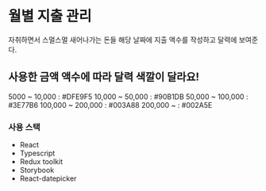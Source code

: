 # 월별 지출 관리

자취하면서 스멀스멀 새어나가는 돈들
해당 날짜에 지출 액수를 작성하고 달력에 보여준다.

## 사용한 금액 액수에 따라 달력 색깔이 달라요!

5000 ~ 10,000 : #DFE9F5
10,000 ~ 50,000 : #90B1DB
50,000 ~ 100,000 : #3E77B6
100,000 ~ 200,000 : #003A88
200,000 ~ : #002A5E

### 사용 스택

- React
- Typescript
- Redux toolkit
- Storybook
- React-datepicker
